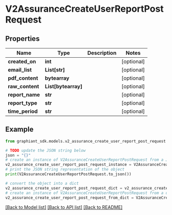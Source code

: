 # V2AssuranceCreateUserReportPostRequest


## Properties

Name | Type | Description | Notes
------------ | ------------- | ------------- | -------------
**created_on** | **int** |  | [optional] 
**email_list** | **List[str]** |  | [optional] 
**pdf_content** | **bytearray** |  | [optional] 
**raw_content** | **List[bytearray]** |  | [optional] 
**report_name** | **str** |  | [optional] 
**report_type** | **str** |  | [optional] 
**time_period** | **str** |  | [optional] 

## Example

```python
from graphiant_sdk.models.v2_assurance_create_user_report_post_request import V2AssuranceCreateUserReportPostRequest

# TODO update the JSON string below
json = "{}"
# create an instance of V2AssuranceCreateUserReportPostRequest from a JSON string
v2_assurance_create_user_report_post_request_instance = V2AssuranceCreateUserReportPostRequest.from_json(json)
# print the JSON string representation of the object
print(V2AssuranceCreateUserReportPostRequest.to_json())

# convert the object into a dict
v2_assurance_create_user_report_post_request_dict = v2_assurance_create_user_report_post_request_instance.to_dict()
# create an instance of V2AssuranceCreateUserReportPostRequest from a dict
v2_assurance_create_user_report_post_request_from_dict = V2AssuranceCreateUserReportPostRequest.from_dict(v2_assurance_create_user_report_post_request_dict)
```
[[Back to Model list]](../README.md#documentation-for-models) [[Back to API list]](../README.md#documentation-for-api-endpoints) [[Back to README]](../README.md)


